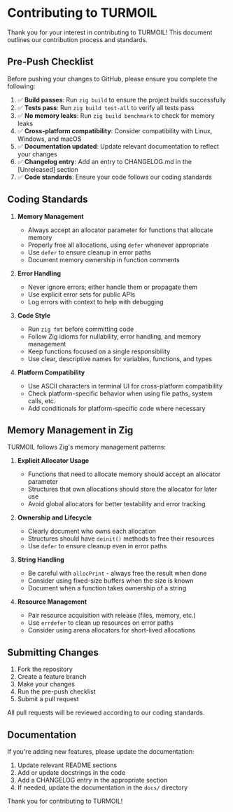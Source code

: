# Contributing to TURMOIL

Thank you for your interest in contributing to TURMOIL! This document outlines our contribution process and standards.

## Pre-Push Checklist

Before pushing your changes to GitHub, please ensure you complete the following:

1. ✅ **Build passes**: Run `zig build` to ensure the project builds successfully
2. ✅ **Tests pass**: Run `zig build test-all` to verify all tests pass
3. ✅ **No memory leaks**: Run `zig build benchmark` to check for memory leaks
4. ✅ **Cross-platform compatibility**: Consider compatibility with Linux, Windows, and macOS
5. ✅ **Documentation updated**: Update relevant documentation to reflect your changes
6. ✅ **Changelog entry**: Add an entry to CHANGELOG.md in the [Unreleased] section
7. ✅ **Code standards**: Ensure your code follows our coding standards

## Coding Standards

1. **Memory Management**
   - Always accept an allocator parameter for functions that allocate memory
   - Properly free all allocations, using `defer` whenever appropriate
   - Use `defer` to ensure cleanup in error paths
   - Document memory ownership in function comments

2. **Error Handling**
   - Never ignore errors; either handle them or propagate them
   - Use explicit error sets for public APIs
   - Log errors with context to help with debugging

3. **Code Style**
   - Run `zig fmt` before committing code
   - Follow Zig idioms for nullability, error handling, and memory management
   - Keep functions focused on a single responsibility
   - Use clear, descriptive names for variables, functions, and types

4. **Platform Compatibility**
   - Use ASCII characters in terminal UI for cross-platform compatibility
   - Check platform-specific behavior when using file paths, system calls, etc.
   - Add conditionals for platform-specific code where necessary

## Memory Management in Zig

TURMOIL follows Zig's memory management patterns:

1. **Explicit Allocator Usage**
   - Functions that need to allocate memory should accept an allocator parameter
   - Structures that own allocations should store the allocator for later use
   - Avoid global allocators for better testability and error tracking

2. **Ownership and Lifecycle**
   - Clearly document who owns each allocation
   - Structures should have `deinit()` methods to free their resources
   - Use `defer` to ensure cleanup even in error paths

3. **String Handling**
   - Be careful with `allocPrint` - always free the result when done
   - Consider using fixed-size buffers when the size is known
   - Document when a function takes ownership of a string

4. **Resource Management**
   - Pair resource acquisition with release (files, memory, etc.)
   - Use `errdefer` to clean up resources on error paths
   - Consider using arena allocators for short-lived allocations

## Submitting Changes

1. Fork the repository
2. Create a feature branch
3. Make your changes
4. Run the pre-push checklist
5. Submit a pull request

All pull requests will be reviewed according to our coding standards.

## Documentation

If you're adding new features, please update the documentation:

1. Update relevant README sections
2. Add or update docstrings in the code
3. Add a CHANGELOG entry in the appropriate section
4. If needed, update the documentation in the `docs/` directory

Thank you for contributing to TURMOIL! 